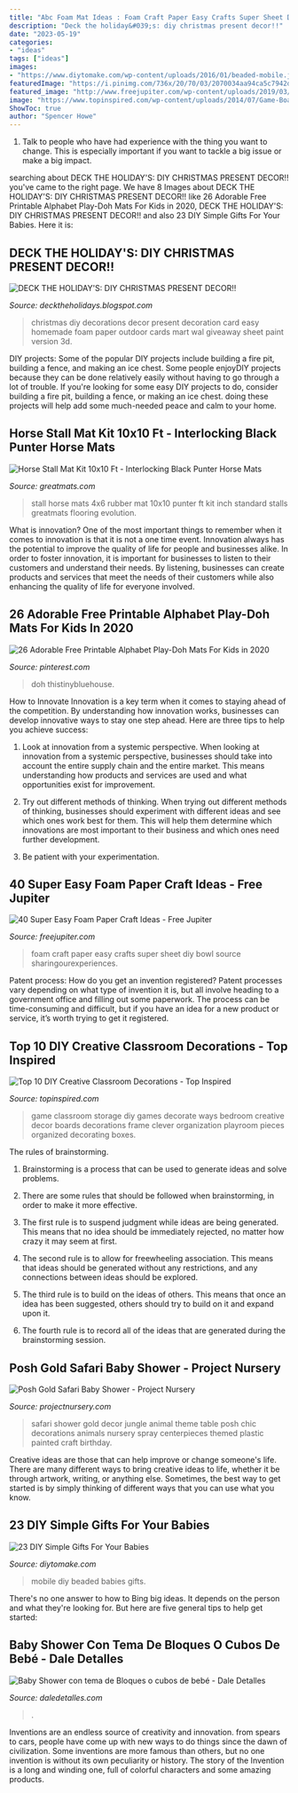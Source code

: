 ```yaml
---
title: "Abc Foam Mat Ideas : Foam Craft Paper Easy Crafts Super Sheet Diy Bowl Source Sharingourexperiences"
description: "Deck the holiday&#039;s: diy christmas present decor!!"
date: "2023-05-19"
categories:
- "ideas"
tags: ["ideas"]
images:
- "https://www.diytomake.com/wp-content/uploads/2016/01/beaded-mobile.jpg"
featuredImage: "https://i.pinimg.com/736x/20/70/03/2070034aa94ca5c7942d2dff78c8db2c.jpg"
featured_image: "http://www.freejupiter.com/wp-content/uploads/2019/03/Super-Easy-Foam-Paper-Craft-Ideas-7-1.jpg"
image: "https://www.topinspired.com/wp-content/uploads/2014/07/Game-Board-Storage-Art.jpg"
ShowToc: true
author: "Spencer Howe"
---
```



1. Talk to people who have had experience with the thing you want to change. This is especially important if you want to tackle a big issue or make a big impact.

	

		
searching about DECK THE HOLIDAY&#039;S: DIY CHRISTMAS PRESENT DECOR!! you've came to the right page. We have 8 Images about DECK THE HOLIDAY&#039;S: DIY CHRISTMAS PRESENT DECOR!! like 26 Adorable Free Printable Alphabet Play-Doh Mats For Kids in 2020, DECK THE HOLIDAY&#039;S: DIY CHRISTMAS PRESENT DECOR!! and also 23 DIY Simple Gifts For Your Babies. Here it is:
		
    
## DECK THE HOLIDAY&#039;S: DIY CHRISTMAS PRESENT DECOR!!

<img loading=lazy src="http://1.bp.blogspot.com/-2wxx4WYohts/ULLR_dQ6gvI/AAAAAAAAKy0/In8__qF3lDY/s1600/DIY+Christmas+Decorations.png" onerror="this.onerror=null;this.src='https://tse2.mm.bing.net/th?id=OIP.zM6dDT6tZ4hB_MtikUHIUQHaJ4&amp;pid=15.1';" alt="DECK THE HOLIDAY&#039;S: DIY CHRISTMAS PRESENT DECOR!!">

_Source: decktheholidays.blogspot.com_

>christmas diy decorations decor present decoration card easy homemade foam paper outdoor cards mart wal giveaway sheet paint version 3d. 

	

DIY projects: Some of the popular DIY projects include building a fire pit, building a fence, and making an ice chest.
Some people enjoyDIY projects because they can be done relatively easily without having to go through a lot of trouble. If you're looking for some easy DIY projects to do, consider building a fire pit, building a fence, or making an ice chest. doing these projects will help add some much-needed peace and calm to your home.

    
## Horse Stall Mat Kit 10x10 Ft - Interlocking Black Punter Horse Mats

<img loading=lazy src="http://www.greatmats.com/images/horse-stall-mats-punter/horse-stall-kit-punter-top-stall.jpg" onerror="this.onerror=null;this.src='https://tse3.mm.bing.net/th?id=OIP.nmjJARdYexJTJNJh_gh5jgHaHa&amp;pid=15.1';" alt="Horse Stall Mat Kit 10x10 Ft - Interlocking Black Punter Horse Mats">

_Source: greatmats.com_

>stall horse mats 4x6 rubber mat 10x10 punter ft kit inch standard stalls greatmats flooring evolution. 

	

What is innovation?
One of the most important things to remember when it comes to innovation is that it is not a one time event. Innovation always has the potential to improve the quality of life for people and businesses alike. In order to foster innovation, it is important for businesses to listen to their customers and understand their needs. By listening, businesses can create products and services that meet the needs of their customers while also enhancing the quality of life for everyone involved.

    
## 26 Adorable Free Printable Alphabet Play-Doh Mats For Kids In 2020

<img loading=lazy src="https://i.pinimg.com/736x/20/70/03/2070034aa94ca5c7942d2dff78c8db2c.jpg" onerror="this.onerror=null;this.src='https://tse3.mm.bing.net/th?id=OIP.ZObjJvywiHOfRaX2LUA7cgHaO0&amp;pid=15.1';" alt="26 Adorable Free Printable Alphabet Play-Doh Mats For Kids in 2020">

_Source: pinterest.com_

>doh thistinybluehouse. 

	

How to Innovate
Innovation is a key term when it comes to staying ahead of the competition. By understanding how innovation works, businesses can develop innovative ways to stay one step ahead. Here are three tips to help you achieve success:
1. Look at innovation from a systemic perspective. When looking at innovation from a systemic perspective, businesses should take into account the entire supply chain and the entire market. This means understanding how products and services are used and what opportunities exist for improvement.

2. Try out different methods of thinking. When trying out different methods of thinking, businesses should experiment with different ideas and see which ones work best for them. This will help them determine which innovations are most important to their business and which ones need further development.

3. Be patient with your experimentation.

    
## 40 Super Easy Foam Paper Craft Ideas - Free Jupiter

<img loading=lazy src="http://www.freejupiter.com/wp-content/uploads/2019/03/Super-Easy-Foam-Paper-Craft-Ideas-7-1.jpg" onerror="this.onerror=null;this.src='https://tse2.mm.bing.net/th?id=OIP.JEhSrfLVCtOq3sWGcBzrNQHaLH&amp;pid=15.1';" alt="40 Super Easy Foam Paper Craft Ideas - Free Jupiter">

_Source: freejupiter.com_

>foam craft paper easy crafts super sheet diy bowl source sharingourexperiences. 

	

Patent process: How do you get an invention registered?
Patent processes vary depending on what type of invention it is, but all involve heading to a government office and filling out some paperwork. The process can be time-consuming and difficult, but if you have an idea for a new product or service, it’s worth trying to get it registered.

    
## Top 10 DIY Creative Classroom Decorations - Top Inspired

<img loading=lazy src="https://www.topinspired.com/wp-content/uploads/2014/07/Game-Board-Storage-Art.jpg" onerror="this.onerror=null;this.src='https://tse1.mm.bing.net/th?id=OIP.BkJBdxd-PbJBgCiMpYz_iAHaKT&amp;pid=15.1';" alt="Top 10 DIY Creative Classroom Decorations - Top Inspired">

_Source: topinspired.com_

>game classroom storage diy games decorate ways bedroom creative decor boards decorations frame clever organization playroom pieces organized decorating boxes. 

	

The rules of brainstorming.
1. Brainstorming is a process that can be used to generate ideas and solve problems.
2. There are some rules that should be followed when brainstorming, in order to make it more effective.

3. The first rule is to suspend judgment while ideas are being generated. This means that no idea should be immediately rejected, no matter how crazy it may seem at first.

4. The second rule is to allow for freewheeling association. This means that ideas should be generated without any restrictions, and any connections between ideas should be explored.

5. The third rule is to build on the ideas of others. This means that once an idea has been suggested, others should try to build on it and expand upon it.

6. The fourth rule is to record all of the ideas that are generated during the brainstorming session.

    
## Posh Gold Safari Baby Shower - Project Nursery

<img loading=lazy src="http://projectnursery.com/wp-content/uploads/2014/10/Gold-Safari-Shower-7.png" onerror="this.onerror=null;this.src='https://tse1.mm.bing.net/th?id=OIP.IUZ4u4UzEJuTikbDveIL5QHaLH&amp;pid=15.1';" alt="Posh Gold Safari Baby Shower - Project Nursery">

_Source: projectnursery.com_

>safari shower gold decor jungle animal theme table posh chic decorations animals nursery spray centerpieces themed plastic painted craft birthday. 

	

Creative ideas are those that can help improve or change someone's life. There are many different ways to bring creative ideas to life, whether it be through artwork, writing, or anything else. Sometimes, the best way to get started is by simply thinking of different ways that you can use what you know.

    
## 23 DIY Simple Gifts For Your Babies

<img loading=lazy src="https://www.diytomake.com/wp-content/uploads/2016/01/beaded-mobile.jpg" onerror="this.onerror=null;this.src='https://tse3.mm.bing.net/th?id=OIP.5aD24YrpJkj-AbZmym5rNwHaKf&amp;pid=15.1';" alt="23 DIY Simple Gifts For Your Babies">

_Source: diytomake.com_

>mobile diy beaded babies gifts. 

	

There's no one answer to how to Bing big ideas. It depends on the person and what they're looking for. But here are five general tips to help get started: 

    
## Baby Shower Con Tema De Bloques O Cubos De Bebé - Dale Detalles

<img loading=lazy src="https://i1.wp.com/www.daledetalles.com/wp-content/uploads/2016/09/cubo2.jpg" onerror="this.onerror=null;this.src='https://tse2.mm.bing.net/th?id=OIP.lc3C69jyf2NF8_iCUNT1uAHaFj&amp;pid=15.1';" alt="Baby Shower con tema de Bloques o cubos de bebé - Dale Detalles">

_Source: daledetalles.com_

>. 

	

Inventions are an endless source of creativity and innovation. from spears to cars, people have come up with new ways to do things since the dawn of civilization. Some inventions are more famous than others, but no one invention is without its own peculiarity or history. The story of the Invention is a long and winding one, full of colorful characters and some amazing products.


